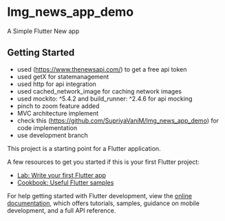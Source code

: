 # lmg_news_app_demo

A Simple Flutter New app

## Getting Started

- used  (https://www.thenewsapi.com/) to get a free api token
- used getX for statemanagement
- used http for api integration
- used cached_network_image for caching network images
- used mockito: ^5.4.2  and  build_runner: ^2.4.6 for api mocking
- pinch to zoom feature added
- MVC architecture implement
- check this (https://github.com/SupriyaVaniM/lmg_news_app_demo) for code implementation
- use development branch



This project is a starting point for a Flutter application.

A few resources to get you started if this is your first Flutter project:

- [Lab: Write your first Flutter app](https://docs.flutter.dev/get-started/codelab)
- [Cookbook: Useful Flutter samples](https://docs.flutter.dev/cookbook)

For help getting started with Flutter development, view the
[online documentation](https://docs.flutter.dev/), which offers tutorials,
samples, guidance on mobile development, and a full API reference.
